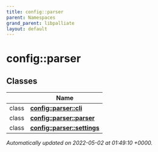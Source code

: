 ```yaml
---
title: config::parser
parent: Namespaces
grand_parent: libpalliate
layout: default
---
```


# config::parser



## Classes

|                | Name           |
| -------------- | -------------- |
| class | **[config::parser::cli](/libpalliate/generated/Classes/classconfig_1_1parser_1_1cli)**  |
| class | **[config::parser::parser](/libpalliate/generated/Classes/classconfig_1_1parser_1_1parser)**  |
| class | **[config::parser::settings](/libpalliate/generated/Classes/classconfig_1_1parser_1_1settings)**  |







_Automatically updated on 2022-05-02 at 01:49:10 +0000._